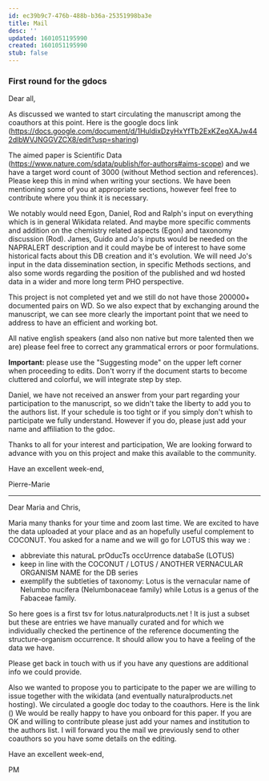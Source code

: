 ```yaml
---
id: ec39b9c7-476b-488b-b36a-25351998ba3e
title: Mail
desc: ''
updated: 1601051195990
created: 1601051195990
stub: false
---
```


### First round for the gdocs

Dear all,

As discussed we wanted to start circulating the manuscript among the coauthors at this point.
Here is the google docs link (https://docs.google.com/document/d/1HuldixDzyHxYfTb2ExKZeqXAJw442dlbWVJNGGVZCX8/edit?usp=sharing)

The aimed paper is Scientific Data (https://www.nature.com/sdata/publish/for-authors#aims-scope) and we have a target word count of 3000 (without Method section and references). Please keep this in mind when writing your sections. We have been mentioning some of you at appropriate sections, however feel free to contribute where you think it is necessary.

We notably would need Egon, Daniel, Rod and Ralph's input on everything which is in general Wikidata related. And maybe more specific comments and addition on the chemistry related aspects (Egon) and taxonomy discussion (Rod).
James, Guido and Jo's inputs would be needed on the NAPRALERT description and it could maybe be of interest to have some historical facts about this DB creation and it's evolution. We will need Jo's input in the data dissemination section, in specific Methods sections, and also some words regarding the position of the published and wd hosted data in a wider and more long term PHO perspective.

This project is not completed yet and we still do not have those 200000+ documented pairs on WD. So we also expect that by exchanging around the manuscript, we can see more clearly the important point that we need to address to have an efficient and working bot.

All native english speakers (and also non native but more talented then we are) please feel free to correct any grammatical errors or poor formulations.

**Important:** please use the "Suggesting mode" on the upper left corner when proceeding to edits. Don't worry if the document starts to become cluttered and colorful, we will integrate step by step.

Daniel, we have not received an answer from your part regarding your participation to the manuscript, so we didn't take the liberty to add you to the authors list. If your schedule is too tight or if you simply don't whish to participate we fully understand. However if you do, please just add your name and affiliation to the gdoc.

Thanks to all for your interest and participation,
We are looking forward to advance with you on this project and make this available to the community.

Have an excellent week-end,

Pierre-Marie

----



Dear Maria and Chris,


Maria many thanks for your time and zoom last time.
We are excited to have the data uploaded at your place and as an hopefully useful complement to COCONUT.
You asked for a name and we will go for LOTUS this way we :
- abbreviate this naturaL prOducTs occUrrence databaSe (LOTUS)
- keep in line with the COCONUT / LOTUS / ANOTHER VERNACULAR ORGANISM NAME for the DB series
- exemplify the subtleties of taxonomy: Lotus is the vernacular name of Nelumbo nucifera (Nelumbonaceae family) while Lotus is a genus of the Fabaceae family.

So here goes is a first tsv for lotus.naturalproducts.net ! 
It is just a subset but these are entries we have manually curated and for which we individually checked the pertinence of the reference documenting the structure-organism occurrence. It should allow you to have a feeling of the data we have.

Please get back in touch with us if you have any questions are additional info we could provide.

Also we wanted to propose you to participate to the paper we are willing to issue together with the wikidata (and eventually naturalproducts.net hosting). We circulated a google doc today to the coauthors. Here is the link ()
We would be really happy to have you onboard for this paper. If you are OK and willing to contribute please just add your names and institution to the authors list. I will forward you the mail we previously send to other coauthors so you have some details on the editing.

Have an excellent week-end,


PM
